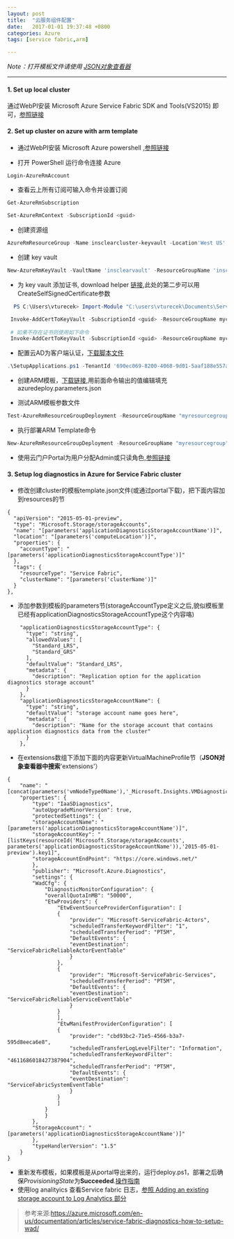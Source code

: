 ```yaml
---
layout: post
title:  "云服务组件配置"
date:   2017-01-01 19:37:48 +0800
categories: Azure
tags: [service fabric,arm]

---
```


*Note：打开模板文件请使用 [JSON对象查看器](http://www.jsoneditoronline.org/)*
***
#### 1. Set up local cluster
通过WebPI安装 Microsoft Azure Service Fabric SDK and Tools(VS2015) 即可，[参照链接](https://azure.microsoft.com/en-us/documentation/articles/service-fabric-get-started/)

#### 2. Set up cluster on azure with arm template

- 通过WebPI安装 Microsoft Azure powershell ,[参照链接](https://azure.microsoft.com/en-us/documentation/articles/powershell-install-configure/)

- 打开 PowerShell 运行命令连接 Azure
``` powershell
Login-AzureRmAccount
```

- 查看云上所有订阅可输入命令并设置订阅
``` powershell
Get-AzureRmSubscription

Set-AzureRmContext -SubscriptionId <guid>
```

- 创建资源组
``` powershell
AzureRmResourceGroup -Name insclearcluster-keyvault -Location'West US'
```

- 创建 key vault
``` powershell
New-AzureRmKeyVault -VaultName 'insclearvault' -ResourceGroupName 'insclearcluster-keyvault' -Location 'West US' -EnabledForDeployment
```

- 为 key vault 添加证书,
download helper [链接](https://github.com/ChackDan/Service-Fabric/tree/master/Scripts/ServiceFabricRPHelpers),此处的第二步可以用CreateSelfSignedCertificate参数
``` powershell
  PS C:\Users\vturecek> Import-Module "C:\users\vturecek\Documents\ServiceFabricRPHelpers\ServiceFabricRPHelpers.psm1"

 Invoke-AddCertToKeyVault -SubscriptionId <guid> -ResourceGroupName mycluster-keyvault -Location "West US" -VaultName myvault -CertificateName mycert -Password "<password>" -UseExistingCertificate -ExistingPfxFilePath "C:\path\to\mycertkey.pfx"
 
 # 如果不存在证书则使用如下命令
 Invoke-AddCertToKeyVault -SubscriptionId <guid> -ResourceGroupName mycluster-keyvault -Location "West US" -VaultName myvault -CertificateName mycert -Password "<password>" -CreateSelfSignedCertificate -DnsName "<tempdomain>" -OutputPath "C:\Users\Administrator\mycertkey.pfx"
```

- 配置云AD为客户端认证，[下载脚本文件](http://servicefabricsdkstorage.blob.core.windows.net/publicrelease/MicrosoftAzureServiceFabric-AADHelpers.zip)
``` powershell
.\SetupApplications.ps1 -TenantId '690ec069-8200-4068-9d01-5aaf188e557a' -ClusterName 'mycluster' -WebApplicationReplyUrl 'https://mycluster.westus.cloudapp.azure.com:19080/Explorer/index.html'
```

- 创建ARM模板，[下载链接](https://github.com/Azure/azure-quickstart-templates/blob/master/service-fabric-secure-cluster-5-node-1-nodetype-wad/),用前面命令输出的值编辑填充azuredeploy.parameters.json

- 测试ARM模板参数文件
``` powershell
Test-AzureRmResourceGroupDeployment -ResourceGroupName "myresourcegroup" -TemplateFile .\azuredeploy.json -TemplateParameterFile .\azuredeploy.parameters.json
```

- 执行部署ARM Template命令
``` powershell
New-AzureRmResourceGroupDeployment -ResourceGroupName "myresourcegroup" -TemplateFile .\azuredeploy.json -TemplateParameterFile .\azuredeploy.parameters.json
```

- 使用云门户Portal为用户分配Admin或只读角色,[参照链接](https://azure.microsoft.com/en-us/documentation/articles/service-fabric-cluster-creation-via-arm/#assign-users-to-roles)

#### 3. Setup log diagnostics in Azure for Service Fabric cluster

- 修改创建cluster的模板template.json文件(或通过portal下载)，把下面内容加到resources的节 

``` JsonPart
{
  "apiVersion": "2015-05-01-preview",
  "type": "Microsoft.Storage/storageAccounts",
  "name": "[parameters('applicationDiagnosticsStorageAccountName')]",
  "location": "[parameters('computeLocation')]",
  "properties": {
    "accountType": "[parameters('applicationDiagnosticsStorageAccountType')]"
  },
  "tags": {
    "resourceType": "Service Fabric",
    "clusterName": "[parameters('clusterName')]"
  }
},
```

- 添加参数到模板的parameters节(storageAccountType定义之后,貌似模板里已经有applicationDiagnosticsStorageAccountType这个内容咯)

``` JsonPart
    "applicationDiagnosticsStorageAccountType": {
      "type": "string",
      "allowedValues": [
        "Standard_LRS",
        "Standard_GRS"
      ],
      "defaultValue": "Standard_LRS",
      "metadata": {
        "description": "Replication option for the application diagnostics storage account"
      }
    },
    "applicationDiagnosticsStorageAccountName": {
      "type": "string",
      "defaultValue": "storage account name goes here",
      "metadata": {
        "description": "Name for the storage account that contains application diagnostics data from the cluster"
      }
    },
```

- 在extensions数组下添加下面的内容更新VirtualMachineProfile节（**JSON对象查看器中搜索**'extensions'）

```JsonPart
{
    "name": "[concat(parameters('vmNodeType0Name'),'_Microsoft.Insights.VMDiagnosticsSettings')]",
    "properties": {
        "type": "IaaSDiagnostics",
        "autoUpgradeMinorVersion": true,
        "protectedSettings": {
        "storageAccountName": "[parameters('applicationDiagnosticsStorageAccountName')]",
        "storageAccountKey": "[listKeys(resourceId('Microsoft.Storage/storageAccounts', parameters('applicationDiagnosticsStorageAccountName')),'2015-05-01-preview').key1]",
        "storageAccountEndPoint": "https://core.windows.net/"
        },
        "publisher": "Microsoft.Azure.Diagnostics",
        "settings": {
        "WadCfg": {
            "DiagnosticMonitorConfiguration": {
            "overallQuotaInMB": "50000",
            "EtwProviders": {
                "EtwEventSourceProviderConfiguration": [
                {
                    "provider": "Microsoft-ServiceFabric-Actors",
                    "scheduledTransferKeywordFilter": "1",
                    "scheduledTransferPeriod": "PT5M",
                    "DefaultEvents": {
                    "eventDestination": "ServiceFabricReliableActorEventTable"
                    }
                },
                {
                    "provider": "Microsoft-ServiceFabric-Services",
                    "scheduledTransferPeriod": "PT5M",
                    "DefaultEvents": {
                    "eventDestination": "ServiceFabricReliableServiceEventTable"
                    }
                }
                ],
                "EtwManifestProviderConfiguration": [
                {
                    "provider": "cbd93bc2-71e5-4566-b3a7-595d8eeca6e8",
                    "scheduledTransferLogLevelFilter": "Information",
                    "scheduledTransferKeywordFilter": "4611686018427387904",
                    "scheduledTransferPeriod": "PT5M",
                    "DefaultEvents": {
                    "eventDestination": "ServiceFabricSystemEventTable"
                    }
                }
                ]
            }
            }
        },
        "StorageAccount": "[parameters('applicationDiagnosticsStorageAccountName')]"
        },
        "typeHandlerVersion": "1.5"
    }
}
```
- 重新发布模板，如果模板是从portal导出来的，运行deploy.ps1，部署之后确保*ProvisioningState*为**Succeeded**.[操作指南](https://azure.microsoft.com/en-us/documentation/articles/resource-group-template-deploy/)
- 使用log analityics 查看Service fabric 日志，[参照 Adding an existing storage account to Log Analytics 部分](https://azure.microsoft.com/en-us/documentation/articles/log-analytics-service-fabric-azure-resource-manager/#adding-an-existing-storage-account-to-log-analytics)

> 参考来源:https://azure.microsoft.com/en-us/documentation/articles/service-fabric-diagnostics-how-to-setup-wad/


